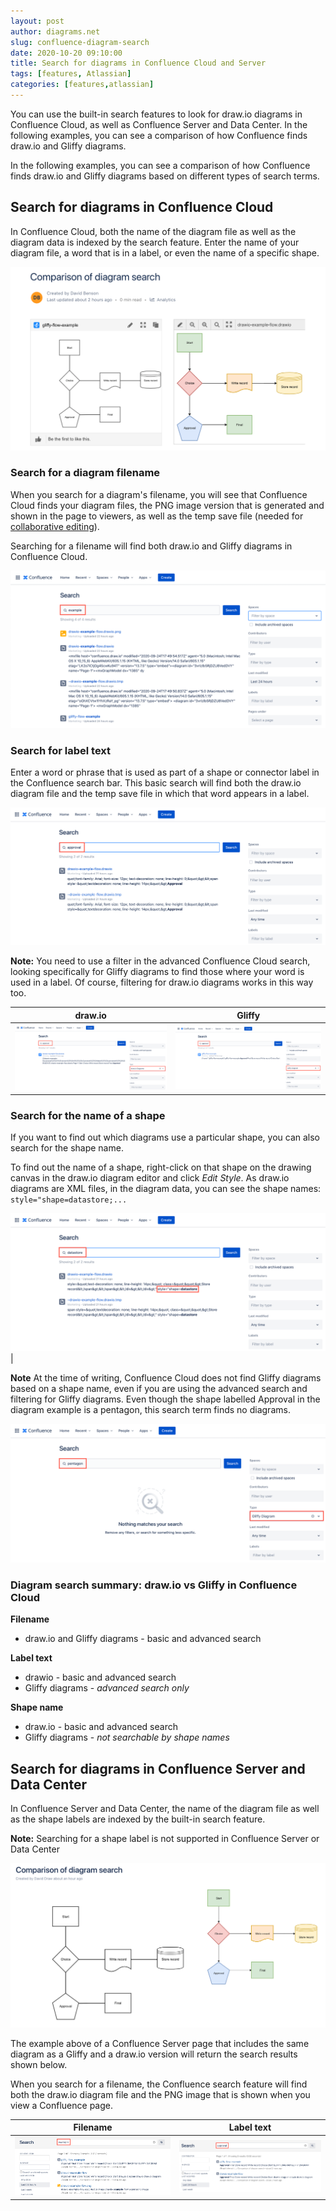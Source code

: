 ```yaml
---
layout: post
author: diagrams.net
slug: confluence-diagram-search
date: 2020-10-20 09:10:00
title: Search for diagrams in Confluence Cloud and Server
tags: [features, Atlassian]
categories: [features,atlassian]
---
```


You can use the built-in search features to look for draw.io diagrams in Confluence Cloud, as well as Confluence Server and Data Center. In the following examples, you can see a comparison of how Confluence finds draw.io and Gliffy diagrams.

In the following examples, you can see a comparison of how Confluence finds draw.io and Gliffy diagrams based on different types of search terms.

## Search for diagrams in Confluence Cloud

In Confluence Cloud, both the name of the diagram file as well as the diagram data is indexed by the search feature. Enter the name of your diagram file, a word that is in a label, or even the name of a specific shape.

<img src="/assets/img/blog/confluence-cloud-search-diagram.png" style="max-width:100%;height:auto;" alt="Compare how Confluence Cloud searches for draw.io and Gliffy diagrams">

### Search for a diagram filename

When you search for a diagram's filename, you will see that Confluence Cloud finds your diagram files, the PNG image version that is generated and shown in the page to viewers, as well as the temp save file (needed for [collaborative editing](/blog/collaborative-editing-confluence-cloud.html)).

Searching for a filename will find both draw.io and Gliffy diagrams in Confluence Cloud.

<img src="/assets/img/blog/confluence-cloud-search-filename.png" style="max-width:100%;height:auto;" alt="Search for a diagram filename in Confluence Cloud">

### Search for label text

Enter a word or phrase that is used as part of a shape or connector label in the Confluence search bar. This basic search will find both the draw.io diagram file and the temp save file in which that word appears in a label.

<img src="/assets/img/blog/confluence-cloud-search-label.png" style="max-width:100%;height:auto;" alt="Search for label text inside a diagram in the basic Confluence Cloud search">

**Note:** You need to use a filter in the advanced Confluence Cloud search, looking specifically for Gliffy diagrams to find those where your word is used in a label. Of course, filtering for draw.io diagrams works in this way too.

| draw.io | Gliffy |
|-------|---------|
|<img src="/assets/img/blog/confluence-cloud-search-drawio-label.png" style="max-width:100%;height:auto;" alt="Search for label text inside a draw.io diagram using a filter and the advanced search in Confluence Cloud"> | <img src="/assets/img/blog/confluence-cloud-search-gliffy-label.png" style="max-width:100%;height:auto;" alt="Search for label text inside a Gliffy diagram using a filter and the advanced search in Confluence Cloud"> |

### Search for the name of a shape

If you want to find out which diagrams use a particular shape, you can also search for the shape name.

To find out the name of a shape, right-click on that shape on the drawing canvas in the draw.io diagram editor and click _Edit Style_. As draw.io diagrams are XML files, in the diagram data, you can see the shape names: ``style="shape=datastore;...``

<img src="/assets/img/blog/confluence-cloud-search-shape.png" style="max-width:100%;height:auto;" alt="Search for a specific shape name inside a diagram in the basic Confluence Cloud search"> |

**Note** At the time of writing, Confluence Cloud does not find Gliffy diagrams based on a shape name, even if you are using the advanced search and filtering for Gliffy diagrams. Even though the shape labelled Approval in the diagram example is a pentagon, this search term finds no diagrams.

<img src="/assets/img/blog/confluence-cloud-search-gliffy-shape.png" style="max-width:100%;height:auto;" alt="Search for the name of a shape in a Gliffy diagram does not work in Confluence Cloud">

### Diagram search summary: draw.io vs Gliffy in Confluence Cloud

**Filename**
* draw.io and Gliffy diagrams - basic and advanced search

**Label text**
* drawio - basic and advanced search
* Gliffy diagrams - _advanced search only_

**Shape name**
* draw.io - basic and advanced search
* Gliffy diagrams - _not searchable by shape names_

## Search for diagrams in Confluence Server and Data Center

In Confluence Server and Data Center, the name of the diagram file as well as the shape labels are indexed by the built-in search feature.

**Note:** Searching for a shape label is not supported in Confluence Server or Data Center

<img src="/assets/img/blog/confluence-server-search-diagram.png" style="max-width:100%;height:auto;" alt="Compare how Confluence Server searches for draw.io and Gliffy diagrams">

The example above of a Confluence Server page that includes the same diagram as a Gliffy and a draw.io version will return the search results shown below.

When you search for a filename, the Confluence search feature will find both the draw.io diagram file and the PNG image that is shown when you view a Confluence page.


| Filename | Label text |
|------|-------|
| <img src="/assets/img/blog/confluence-server-search-filename.png" style="max-width:100%;height:auto;" alt="Search for a diagram filename in Confluence Server"> | <img src="/assets/img/blog/confluence-server-search-label.png" style="max-width:100%;height:auto;" alt="Search for label text inside a diagram in Confluence Server"> |
